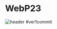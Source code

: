 # WebP23

![header](https://capsule-render.vercel.app/api?type=wave&color=auto&height=300&section=header&text=웹%20프로그래밍&fontSize=90)
#ver1commit